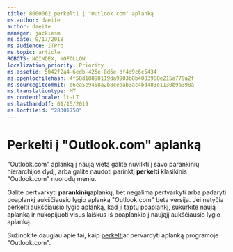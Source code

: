 ```yaml
---
title: 8000062 perkelti į "Outlook.com" aplanką
ms.author: daeite
author: daeite
manager: jackiesm
ms.date: 9/17/2018
ms.audience: ITPro
ms.topic: article
ROBOTS: NOINDEX, NOFOLLOW
localization_priority: Priority
ms.assetid: 5042f2a4-6edb-425e-8d6e-df4d9c6c5434
ms.openlocfilehash: 4f58d18890119da9903b8b4083988e215a779a2f
ms.sourcegitcommit: d6ea5e9458a2b8ceaab3ac4bd483e1130b9a398a
ms.translationtype: MT
ms.contentlocale: lt-LT
ms.lasthandoff: 01/15/2019
ms.locfileid: "28301750"
---
```

# <a name="moving-a-folder-in-outlookcom"></a>Perkelti į "Outlook.com" aplanką

"Outlook.com" aplanką į naują vietą galite nuvilkti į savo parankinių hierarchijos dydį, arba galite naudoti parinktį **perkelti** klasikinis "Outlook.com" nuorodų meniu. 
  
Galite pertvarkyti **parankinių**aplankų, bet negalima pertvarkyti arba padaryti poaplankį aukščiausio lygio aplanką "Outlook.com" beta versija. Jei netyčia perkelti aukščiausio lygio aplanką, kad ji taptų poaplankį, sukurkite naują aplanką ir nukopijuoti visus laiškus iš poaplankio į naująjį aukščiausio lygio aplanką. 
  
Sužinokite daugiau apie tai, kaip [perkelti](https://support.office.com/article/c9c66fed-8a7c-426a-afc6-0d46a72080fb)ar pervardyti aplanką programoje "Outlook.com".
  

